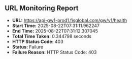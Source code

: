 ## URL Monitoring Report

- **URL:** https://api-gw1-prod1.fisglobal.com/gw/v1/health
- **Start Time:** 2025-08-22T07:31:11.962247
- **End Time:** 2025-08-22T07:31:12.307045
- **Total Time Taken:** 0.344798 seconds
- **HTTP Status Code:** 403
- **Status:** Failure
- **Failure Reason:** HTTP Status Code: 403
